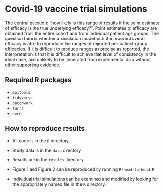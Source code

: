 # Covid-19 vaccine trial simulations

The central question: “how likely is this range of results if the point estimate of efficacy is the true underlying efficacy?". Point estimates of efficacy are obtained from the entire cohort and from individual patient age groups. The question here is whether a simulation model with the reported overall efficacy is able to reproduce the ranges of reported per patient-group efficacies. If it is difficult to produce ranges as precise as reported, the interpretation is that it is difficult to achieve that level of consistency in the ideal case, and unlikely to be generated from experimental data without other supporting evidence.


## Required R packages
- `epitools`
- `tidyverse`
- `patchwork`
- `furrr`
- `here`

## How to reproduce results

- All code is in the `R` directory
- Study data is in the `data` directory
- Results are in the `results` directory

- Figure 1 and Figure 2 can be reproduced by running `R/head-to-head.R`
- Individual trial simulations can be examined and modified by looking for the appropriately named file in the `R` directory.

